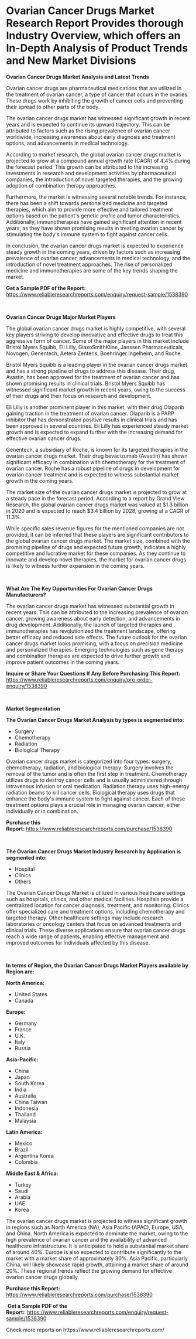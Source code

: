 <p><h1>Ovarian Cancer Drugs Market Research Report Provides thorough Industry Overview, which offers an In-Depth Analysis of Product Trends and New Market Divisions</h1></p><p><strong>Ovarian Cancer Drugs Market Analysis and Latest Trends</strong></p>
<p><p>Ovarian cancer drugs are pharmaceutical medications that are utilized in the treatment of ovarian cancer, a type of cancer that occurs in the ovaries. These drugs work by inhibiting the growth of cancer cells and preventing their spread to other parts of the body.</p><p>The ovarian cancer drugs market has witnessed significant growth in recent years and is expected to continue its upward trajectory. This can be attributed to factors such as the rising prevalence of ovarian cancer worldwide, increasing awareness about early diagnosis and treatment options, and advancements in medical technology.</p><p>According to market research, the global ovarian cancer drugs market is projected to grow at a compound annual growth rate (CAGR) of 4.4% during the forecast period. This growth can be attributed to the increasing investments in research and development activities by pharmaceutical companies, the introduction of novel targeted therapies, and the growing adoption of combination therapy approaches.</p><p>Furthermore, the market is witnessing several notable trends. For instance, there has been a shift towards personalized medicine and targeted therapies, which aim to provide more effective and tailored treatment options based on the patient's genetic profile and tumor characteristics. Additionally, immunotherapies have gained significant attention in recent years, as they have shown promising results in treating ovarian cancer by stimulating the body's immune system to fight against cancer cells.</p><p>In conclusion, the ovarian cancer drugs market is expected to experience steady growth in the coming years, driven by factors such as increasing prevalence of ovarian cancer, advancements in medical technology, and the introduction of novel treatment approaches. The rise of personalized medicine and immunotherapies are some of the key trends shaping the market.</p></p>
<p><strong>Get a Sample PDF of the Report:&nbsp;</strong> <a href="https://www.reliableresearchreports.com/enquiry/request-sample/1538390">https://www.reliableresearchreports.com/enquiry/request-sample/1538390</a></p>
<p>&nbsp;</p>
<p><strong>Ovarian Cancer Drugs Major Market Players</strong></p>
<p><p>The global ovarian cancer drugs market is highly competitive, with several key players striving to develop innovative and effective drugs to treat this aggressive form of cancer. Some of the major players in this market include Bristol Myers Squibb, Eli Lilly, GlaxoSmithKline, Janssen Pharmaceuticals, Novogen, Genentech, Aetera Zenteris, Boehringer Ingelheim, and Roche.</p><p>Bristol Myers Squibb is a leading player in the ovarian cancer drugs market and has a strong pipeline of drugs to address this disease. Their drug, Avastin, has been approved for the treatment of ovarian cancer and has shown promising results in clinical trials. Bristol Myers Squibb has witnessed significant market growth in recent years, owing to the success of their drugs and their focus on research and development.</p><p>Eli Lilly is another prominent player in this market, with their drug Olaparib gaining traction in the treatment of ovarian cancer. Olaparib is a PARP inhibitor that has demonstrated positive results in clinical trials and has been approved in several countries. Eli Lilly has experienced steady market growth and is expected to expand further with the increasing demand for effective ovarian cancer drugs.</p><p>Genentech, a subsidiary of Roche, is known for its targeted therapies in the ovarian cancer drugs market. Their drug bevacizumab (Avastin) has shown significant efficacy in combination with chemotherapy for the treatment of ovarian cancer. Roche has a robust pipeline of drugs in development for ovarian cancer treatment and is expected to witness substantial market growth in the coming years.</p><p>The market size of the ovarian cancer drugs market is projected to grow at a steady pace in the forecast period. According to a report by Grand View Research, the global ovarian cancer drugs market was valued at $1.3 billion in 2020 and is expected to reach $3.4 billion by 2028, growing at a CAGR of 11.3%.</p><p>While specific sales revenue figures for the mentioned companies are not provided, it can be inferred that these players are significant contributors to the global ovarian cancer drugs market. The market size, combined with the promising pipeline of drugs and expected future growth, indicates a highly competitive and lucrative market for these companies. As they continue to innovate and develop novel therapies, the market for ovarian cancer drugs is likely to witness further expansion in the coming years.</p></p>
<p>&nbsp;</p>
<p><strong>What Are The Key Opportunities For Ovarian Cancer Drugs Manufacturers?</strong></p>
<p><p>The ovarian cancer drugs market has witnessed substantial growth in recent years. This can be attributed to the increasing prevalence of ovarian cancer, growing awareness about early detection, and advancements in drug development. Additionally, the launch of targeted therapies and immunotherapies has revolutionized the treatment landscape, offering better efficacy and reduced side effects. The future outlook for the ovarian cancer drugs market looks promising, with a focus on precision medicine and personalized therapies. Emerging technologies such as gene therapy and combination therapies are expected to drive further growth and improve patient outcomes in the coming years.</p></p>
<p><strong>Inquire or Share Your Questions If Any Before Purchasing This Report:</strong> <a href="https://www.reliableresearchreports.com/enquiry/pre-order-enquiry/1538390">https://www.reliableresearchreports.com/enquiry/pre-order-enquiry/1538390</a></p>
<p>&nbsp;</p>
<p><strong>Market Segmentation</strong></p>
<p><strong>The Ovarian Cancer Drugs Market Analysis by types is segmented into:</strong></p>
<p><ul><li>Surgery</li><li>Chemotherapy</li><li>Radiation</li><li>Biological Therapy</li></ul></p>
<p><p>Ovarian cancer drugs market is categorized into four types: surgery, chemotherapy, radiation, and biological therapy. Surgery involves the removal of the tumor and is often the first step in treatment. Chemotherapy utilizes drugs to destroy cancer cells and is usually administered through intravenous infusion or oral medication. Radiation therapy uses high-energy radiation beams to kill cancer cells. Biological therapy uses drugs that enhance the body's immune system to fight against cancer. Each of these treatment options plays a crucial role in managing ovarian cancer, either individually or in combination.</p></p>
<p><strong>Purchase this Report:&nbsp;</strong><a href="https://www.reliableresearchreports.com/purchase/1538390">https://www.reliableresearchreports.com/purchase/1538390</a></p>
<p>&nbsp;</p>
<p><strong>The Ovarian Cancer Drugs Market Industry Research by Application is segmented into:</strong></p>
<p><ul><li>Hospital</li><li>Clinics</li><li>Others</li></ul></p>
<p><p>The Ovarian Cancer Drugs Market is utilized in various healthcare settings such as hospitals, clinics, and other medical facilities. Hospitals provide a centralized location for cancer diagnosis, treatment, and monitoring. Clinics offer specialized care and treatment options, including chemotherapy and targeted therapy. Other healthcare settings may include research laboratories or oncology centers that focus on advanced treatments and clinical trials. These diverse applications ensure that ovarian cancer drugs reach a wide range of patients, enabling effective management and improved outcomes for individuals affected by this disease.</p></p>
<p>&nbsp;</p>
<p><strong>In terms of Region, the Ovarian Cancer Drugs Market Players available by Region are:</strong></p>
<p>
    <p> <strong> North America: </strong>
        <ul>
            <li>United States</li>
            <li>Canada</li>
        </ul>
        </p> 
    <p> <strong> Europe: </strong>
        <ul>
            <li>Germany</li>
            <li>France</li>
            <li>U.K.</li>
            <li>Italy</li>
            <li>Russia</li>
        </ul>
        </p> 
    <p> <strong> Asia-Pacific: </strong>
        <ul>
            <li>China</li>
            <li>Japan</li>
            <li>South Korea</li>
            <li>India</li>
            <li>Australia</li>
            <li>China Taiwan</li>
            <li>Indonesia</li>
            <li>Thailand</li>
            <li>Malaysia</li>
        </ul>
        </p> 
    <p> <strong> Latin America: </strong>
        <ul>
            <li>Mexico</li>
            <li>Brazil</li>
            <li>Argentina Korea</li>
            <li>Colombia</li>
        </ul>
        </p> 
    <p> <strong> Middle East & Africa: </strong>
        <ul>
            <li>Turkey</li>
            <li>Saudi</li>
            <li>Arabia</li>
            <li>UAE</li>
            <li>Korea</li>
        </ul>
    </p>
    </p>
<p><p>The ovarian cancer drugs market is projected to witness significant growth in regions such as North America (NA), Asia Pacific (APAC), Europe, USA, and China. North America is expected to dominate the market, owing to the high prevalence of ovarian cancer and the availability of advanced healthcare infrastructure. It is anticipated to hold a substantial market share of around 40%. Europe is also expected to contribute significantly to the market with a market share of approximately 30%. Asia Pacific, particularly China, will likely showcase rapid growth, attaining a market share of around 20%. These regional trends reflect the growing demand for effective ovarian cancer drugs globally.</p></p>
<p><strong>Purchase this Report: </strong><a href="https://www.reliableresearchreports.com/purchase/1538390">https://www.reliableresearchreports.com/purchase/1538390</a></p>
<p>&nbsp;<strong>Get a Sample PDF of the Report:&nbsp;&nbsp;</strong><a href="https://www.reliableresearchreports.com/enquiry/request-sample/1538390">https://www.reliableresearchreports.com/enquiry/request-sample/1538390</a></p>
<p><strong></strong></p>
<p>Check more reports on https://www.reliableresearchreports.com/</p>